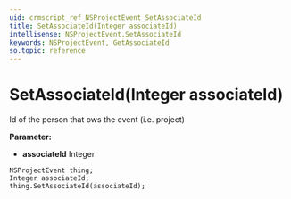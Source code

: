 ```yaml
---
uid: crmscript_ref_NSProjectEvent_SetAssociateId
title: SetAssociateId(Integer associateId)
intellisense: NSProjectEvent.SetAssociateId
keywords: NSProjectEvent, GetAssociateId
so.topic: reference
---
```


# SetAssociateId(Integer associateId)

Id of the person that ows the event (i.e. project)

**Parameter:** 
 - **associateId** Integer

```crmscript
NSProjectEvent thing;
Integer associateId;
thing.SetAssociateId(associateId);
```

